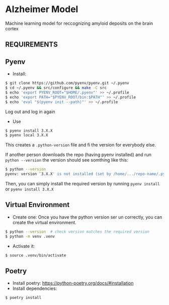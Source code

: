 # Alzheimer Model
Machine learning model for reccognizing amyloid deposits on the brain cortex


## REQUIREMENTS

## Pyenv

- Install:

```bash
$ git clone https://github.com/pyenv/pyenv.git ~/.pyenv
$ cd ~/.pyenv && src/configure && make -C src
$ echo 'export PYENV_ROOT="$HOME/.pyenv"' >> ~/.profile
$ echo 'export PATH="$PYENV_ROOT/bin:$PATH"' >> ~/.profile
$ echo 'eval "$(pyenv init --path)"' >> ~/.profile
```
Log out and log in again

- Use
```bash
$ pyenv install 3.X.X
$ pyenv local 3.X.X
```
This creates a `.python-version` file and fi the version for everybody else.

If another person downloads the repo (having pyenv installed) and run `python --version` the version should see somthing like this:
```bash
$ python --version
pyenv: version `3.X.X' is not installed (set by /home/.../repo-name/.python-version)
```
Then, you can simply install the required version by running `pyenv install` or `pyenv install 3.X.X`

## Virtual Environment

- Create one: Once you have the python version ser un correctly, you can create the virtual environment. 

```bash
$ python --version  # check version matches the required version
$ python -m venv .venv
```
- Activate it:
```bash
$ source .venv/bin/activate
```

## Poetry 
- Install poetry: https://python-poetry.org/docs/#installation
- Install dependencies:
```bash
$ poetry install
```